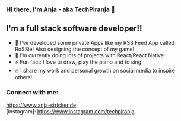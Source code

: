 ### Hi there, I'm Anja - aka TechPiranja 👋

## I'm a full stack software developer!!

-   🔭  I've developed some private Apps like my RSS Feed App called RoSSie! Also designing the concept of my game!
-   🌱  I’m currently doing lots of projects with React/React Native
-   ⚡   Fun fact: I love to draw, play the piano and to sing!
-   🔥  I share my work and personal growth on social media to inspire others!

### Connect with me:
https://www.anja-stricker.de
<br />
[instagram]: https://www.instagram.com/techpiranja
